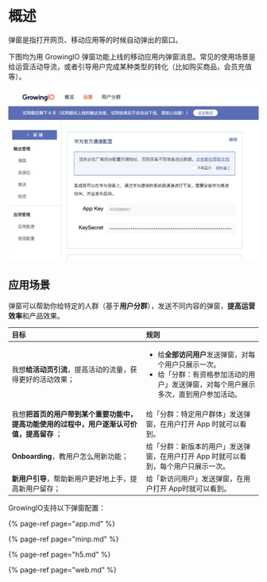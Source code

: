 # 概述

弹窗是指打开网页、移动应用等的时候自动弹出的窗口。

下图均为用 GrowingIO 弹窗功能上线的移动应用内弹窗消息。常见的使用场景是给运营活动导流，或者引导用户完成某种类型的转化（比如购买商品，会员充值等）。

![](../../.gitbook/assets/image%20%28170%29.png)



## 应用场景

弹窗可以帮助你给特定的人群（基于**用户分群**），发送不同内容的弹窗，**提高运营效率**和产品效果。

<table>
  <thead>
    <tr>
      <th style="text-align:left">&#x76EE;&#x6807;</th>
      <th style="text-align:left">&#x89C4;&#x5219;</th>
    </tr>
  </thead>
  <tbody>
    <tr>
      <td style="text-align:left">&#x6211;&#x60F3;<b>&#x7ED9;&#x6D3B;&#x52A8;&#x9875;&#x5F15;&#x6D41;</b>&#xFF0C;&#x63D0;&#x9AD8;&#x6D3B;&#x52A8;&#x7684;&#x6D41;&#x91CF;&#xFF0C;&#x83B7;&#x5F97;&#x66F4;&#x597D;&#x7684;&#x6D3B;&#x52A8;&#x6548;&#x679C;&#xFF1B;</td>
      <td
      style="text-align:left">
        <ul>
          <li>&#x7ED9;<b>&#x5168;&#x90E8;&#x8BBF;&#x95EE;&#x7528;&#x6237;</b>&#x53D1;&#x9001;&#x5F39;&#x7A97;&#xFF0C;&#x5BF9;&#x6BCF;&#x4E2A;&#x7528;&#x6237;&#x53EA;&#x5C55;&#x793A;&#x4E00;&#x6B21;&#x3002;</li>
          <li>&#x7ED9;&#x300C;&#x5206;&#x7FA4;&#xFF1A;&#x6709;&#x8D44;&#x683C;&#x53C2;&#x52A0;&#x6D3B;&#x52A8;&#x7684;&#x7528;&#x6237;&#x300D;&#x53D1;&#x9001;&#x5F39;&#x7A97;&#xFF0C;&#x5BF9;&#x6BCF;&#x4E2A;&#x7528;&#x6237;&#x5C55;&#x793A;&#x591A;&#x6B21;&#xFF0C;&#x76F4;&#x5230;&#x7528;&#x6237;&#x53C2;&#x52A0;&#x6D3B;&#x52A8;&#x3002;</li>
        </ul>
        </td>
    </tr>
    <tr>
      <td style="text-align:left">&#x6211;&#x60F3;<b>&#x628A;&#x9996;&#x9875;&#x7684;&#x7528;&#x6237;&#x5E26;&#x5230;&#x67D0;&#x4E2A;&#x91CD;&#x8981;&#x529F;&#x80FD;&#x4E2D;&#xFF0C;&#x63D0;&#x9AD8;&#x529F;&#x80FD;&#x4F7F;&#x7528;&#x7684;&#x8FC7;&#x7A0B;&#x4E2D;&#xFF0C;&#x7528;&#x6237;&#x9010;&#x6E10;&#x8BA4;&#x53EF;&#x4EF7;&#x503C;&#xFF0C;&#x63D0;&#x9AD8;&#x7559;&#x5B58;</b> &#xFF1B;</td>
      <td
      style="text-align:left">&#x7ED9;&#x300C;&#x5206;&#x7FA4;&#xFF1A;&#x7279;&#x5B9A;&#x7528;&#x6237;&#x7FA4;&#x4F53;&#x300D;&#x53D1;&#x9001;&#x5F39;&#x7A97;&#xFF0C;&#x5728;&#x7528;&#x6237;&#x6253;&#x5F00;
        App &#x65F6;&#x5C31;&#x53EF;&#x4EE5;&#x770B;&#x5230;&#x3002;</td>
    </tr>
    <tr>
      <td style="text-align:left"><b>Onboarding</b>&#xFF0C;&#x6559;&#x7528;&#x6237;&#x600E;&#x4E48;&#x7528;&#x65B0;&#x529F;&#x80FD;&#xFF1B;</td>
      <td
      style="text-align:left">&#x7ED9;&#x300C;&#x5206;&#x7FA4;&#xFF1A;&#x65B0;&#x7248;&#x672C;&#x7684;&#x7528;&#x6237;&#x300D;&#x53D1;&#x9001;&#x5F39;&#x7A97;&#xFF0C;&#x5728;&#x7528;&#x6237;&#x6253;&#x5F00;
        App &#x65F6;&#x5C31;&#x53EF;&#x4EE5;&#x770B;&#x5230;&#xFF0C;&#x6BCF;&#x4E2A;&#x7528;&#x6237;&#x53EA;&#x5C55;&#x793A;&#x4E00;&#x6B21;&#x3002;</td>
    </tr>
    <tr>
      <td style="text-align:left"><b>&#x65B0;&#x7528;&#x6237;&#x5F15;&#x5BFC;</b>&#xFF0C;&#x5E2E;&#x52A9;&#x65B0;&#x7528;&#x6237;&#x66F4;&#x597D;&#x5730;&#x4E0A;&#x624B;&#xFF0C;&#x63D0;&#x9AD8;&#x65B0;&#x7528;&#x6237;&#x7559;&#x5B58;&#xFF1B;</td>
      <td
      style="text-align:left">&#x7ED9;&#x300C;&#x65B0;&#x8BBF;&#x95EE;&#x7528;&#x6237;&#x300D;&#x53D1;&#x9001;&#x5F39;&#x7A97;&#xFF0C;&#x5728;&#x7528;&#x6237;&#x6253;&#x5F00;
        App&#x65F6;&#x5C31;&#x53EF;&#x4EE5;&#x770B;&#x5230;&#x3002;</td>
    </tr>
  </tbody>
</table>GrowingIO支持以下弹窗配置：

{% page-ref page="app.md" %}

{% page-ref page="minp.md" %}

{% page-ref page="h5.md" %}

{% page-ref page="web.md" %}


